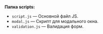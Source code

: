**Папка scripts:**
- `script.js` — Основной файл JS.
- `modal.js` — Скрипт для модального окна.
- `validation.js` — Валидация форм.